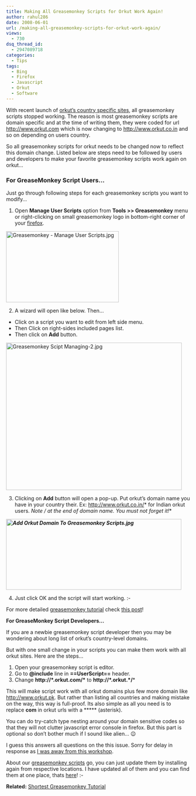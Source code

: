 ```yaml
---
title: Making All Greasemonkey Scripts for Orkut Work Again!
author: rahul286
date: 2008-06-01
url: /making-all-greasemonkey-scripts-for-orkut-work-again/
views:
  - 730
dsq_thread_id:
  - 2947089718
categories:
  - Tips
tags:
  - Bing
  - Firefox
  - Javascript
  - Orkut
  - Software
---
```

With recent launch of [orkut&#8217;s country specific sites][1], all greasemonkey scripts stopped working. The reason is most greasemonkey scripts are domain specific and at the time of writing them, they were coded for url http://www.orkut.com which is now changing to http://www.orkut.co.in and so on depending on users country.

So all greasemonkey scripts for orkut needs to be changed now to reflect this domain change. Listed below are steps need to be followed by users and developers to make your favorite greasemonkey scripts work again on orkut&#8230;

### For GreaseMonkey Script Users&#8230;

Just go through following steps for each greasemonkey scripts you want to modify&#8230;

1. Open **Manage User Scripts** option from **Tools >> Greasemonkey** menu or right-clicking on small greasemonkey logo in bottom-right corner of your <a href="http://www.spreadfirefox.com/node&id=199011&t=1" onclick="_gaq.push(['_trackEvent', 'outbound-article', 'http://www.spreadfirefox.com/node&id=199011&t=1', 'firefox']);" >firefox</a>.

<img class="wp-image-50506" src="http://cdn.devilsworkshop.org/files/2008/06/greasemonkey-manage-user-scripts.jpg" width="308" height="194" alt="Greasemonkey - Manage User Scripts.jpg" />

2. A wizard will open like below. Then&#8230;

  * Click on a script you want to edit from left side menu.
  * Then Click on right-sides included pages list.
  * Then click on **Add** button.

<img src="http://cdn.devilsworkshop.org/files/2008/06/greasemonkey-scipt-managing-2.jpg" width="480" height="402" alt="Greasemonkey Scipt Managing-2.jpg" />

3. Clicking on **Add** button will open a pop-up. Put orkut&#8217;s domain name you have in your country their. Ex: http://www.orkut.co.in/* for Indian orkut users. **<span style="font-style: italic">Note /* at the end of domain name. You must not forget it!</span>**

<span style="font-style: italic;font-weight: bold"><img src="http://cdn.devilsworkshop.org/files/2008/06/add-orkut-domain-to-greasemonkey-scripts.jpg" width="479" height="193" alt="Add Orkut Domain To Greasemonkey Scripts.jpg" /></span>

4. Just click OK and the script will start working. <img src="http://devilsworkshop.org/wp-includes/images/smilies/simple-smile.png" alt=":-)" class="wp-smiley" style="height: 1em; max-height: 1em;" />

For more detailed <a href="http://www.spreadfirefox.com/node&id=199011&t=1greasemonkey/" onclick="_gaq.push(['_trackEvent', 'outbound-article', 'http://www.spreadfirefox.com/node&id=199011&t=1greasemonkey/', 'greasemonkey tutorial']);" >greasemonkey tutorial</a> check <a href="http://www.spreadfirefox.com/node&id=199011&t=1greasemonkey/" onclick="_gaq.push(['_trackEvent', 'outbound-article', 'http://www.spreadfirefox.com/node&id=199011&t=1greasemonkey/', 'this post']);" >this post</a>!

<span style="font-size: 14px;font-weight: bold;line-height: normal">For GreaseMonkey Script Developers&#8230;</span>

If you are a newbie greasemonkey script developer then you may be wondering about long list of orkut&#8217;s country-level domains.

But with one small change in your scripts you can make them work with all orkut sites. Here are the steps&#8230;

  1. Open your greasemonkey script is editor.
  2. Go to **@include** line in **==UserScript==** header.
  3. Change **http://\*.orkut.com/\*** to **http://\*.orkut.\*/***

This will make script work with all orkut domains plus few more domain like http://www.orkut.pk. But rather than listing all countries and making mistake on the way, this way is full-proof. Its also simple as all you need is to replace **com** in orkut urls with a ***** (asterisk).

You can do try-catch type nesting around your domain sensitive codes so that they will not clutter javascript error console in firefox. But this part is optional so don&#8217;t bother much if I sound like alien&#8230; 😉

I guess this answers all questions on the this issue. Sorry for delay in response as [I was away from this workshop][2].

About our <a href="http://" onclick="_gaq.push(['_trackEvent','download','http://']);" >greasemonkey scripts</a> go, you can just update them by installing again from respective locations. I have updated all of them and you can find them at one place, thats <a href="http://userscripts.org/users/5398/scripts" onclick="_gaq.push(['_trackEvent', 'outbound-article', 'http://userscripts.org/users/5398/scripts', 'here']);" >here</a>! <img src="http://devilsworkshop.org/wp-includes/images/smilies/simple-smile.png" alt=":-)" class="wp-smiley" style="height: 1em; max-height: 1em;" />

**Related:** <a href="http://www.spreadfirefox.com/node&id=199011&t=1greasemonkey/" onclick="_gaq.push(['_trackEvent', 'outbound-article', 'http://www.spreadfirefox.com/node&id=199011&t=1greasemonkey/', 'Shortest Greasemonkey Tutorial']);" >Shortest Greasemonkey Tutorial</a>

 [1]: http://devilsworkshop.org/2008/06/01/list-of-orkuts-country-specific-sites/
 [2]: http://devilsworkshop.org/2008/05/27/away-from-devils-workshop-editorial/
